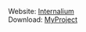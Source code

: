 Website: [Internalium](http://www.internalium.com)
<br>
Download: [MyProject](https://github.com/Turtle36/MyProject/archive/refs/heads/main.zip)
